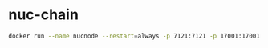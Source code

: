 # nuc-chain

```bash
docker run --name nucnode --restart=always -p 7121:7121 -p 17001:17001 -v ~/.nuc/:/root/.nuc -it -d 103.28.213.52:99/nuc/node:v19
```
